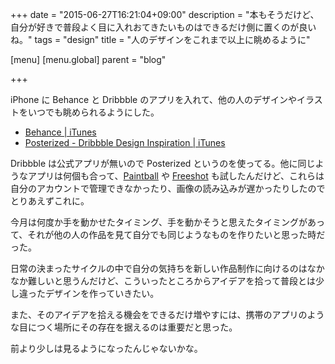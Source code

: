 +++
date = "2015-06-27T16:21:04+09:00"
description = "本もそうだけど、自分が好きで普段よく目に入れおてきたいものはできるだけ側に置くのが良いね。"
tags = "design"
title = "人のデザインをこれまで以上に眺めるように"

[menu]
  [menu.global]
    parent = "blog"

+++

iPhone に Behance と Dribbble のアプリを入れて、他の人のデザインやイラストをいつでも眺められるようにした。

- [Behance | iTunes](https://itunes.apple.com/us/app/behance/id489667151)
- [Posterized - Dribbble Design Inspiration | iTunes](https://itunes.apple.com/us/app/posterized-dribbble-design/id893458064)

Dribbble は公式アプリが無いので Posterized というのを使ってる。他に同じようなアプリは何個も合って、[Paintball](https://itunes.apple.com/us/app/paintball-a-dribbble-client/id666954978) や [Freeshot](https://itunes.apple.com/jp/app/freeshot-dribbble-client/id713708907) も試したんだけど、これらは自分のアカウントで管理できなかったり、画像の読み込みが遅かったりしたのでとりあえずこれに。

今月は何度か手を動かせたタイミング、手を動かそうと思えたタイミングがあって、それが他の人の作品を見て自分でも同じようなものを作りたいと思った時だった。

日常の決まったサイクルの中で自分の気持ちを新しい作品制作に向けるのはなかなか難しいと思うんだけど、こういったところからアイデアを拾って普段とは少し違ったデザインを作っていきたい。

また、そのアイデアを拾える機会をできるだけ増やすには、携帯のアプリのような目につく場所にその存在を据えるのは重要だと思った。

前より少しは見るようになったんじゃないかな。
